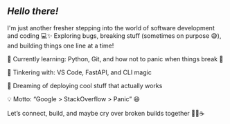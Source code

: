 ## **_Hello there!_**

I'm just another fresher stepping into the world of software development and coding 💻✨
Exploring bugs, breaking stuff (sometimes on purpose 😅), and building things one line at a time!

🌱 Currently learning: Python, Git, and how not to panic when things break 😬

🔧 Tinkering with: VS Code, FastAPI, and CLI magic

🚀 Dreaming of deploying cool stuff that actually works

💡 Motto: “Google > StackOverflow > Panic” 😄

Let’s connect, build, and maybe cry over broken builds together 👨‍💻☕

<!--
**zanilnizar/zanilnizar** is a ✨ _special_ ✨ repository because its `README.md` (this file) appears on your GitHub profile.

Here are some ideas to get you started:

- 🔭 I’m currently working on ...
- 🌱 I’m currently learning ...
- 👯 I’m looking to collaborate on ...
- 🤔 I’m looking for help with ...
- 💬 Ask me about ...
- 📫 How to reach me: ...
- 😄 Pronouns: ...
- ⚡ Fun fact: ...
-->
